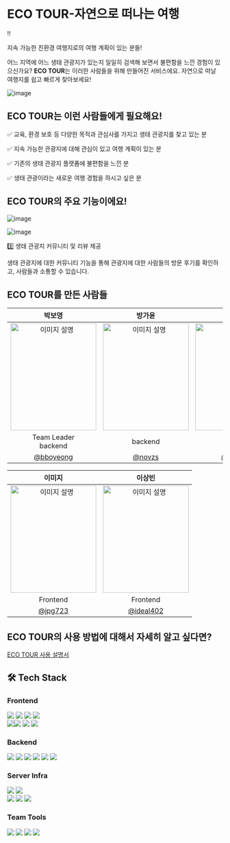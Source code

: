 
# ECO TOUR-자연으로 떠나는 여행

<aside>
‼️

지속 가능한 친환경 여행지로의 여행 계획이 있는 분들!

어느 지역에 어느 생태 관광지가 있는지 일일히 검색해 보면서 불편함을 느낀 경험이 있으신가요?
**ECO TOUR**는 이러한 사람들을 위해 만들어진 서비스에요.
자연으로 떠날 여행지를 쉽고 빠르게 찾아보세요!


![image](https://github.com/user-attachments/assets/3da1ebf2-0c1b-4345-b96b-c120b146a4cc)

## ECO TOUR는 이런 사람들에게 필요해요!

✅ 교육, 환경 보호 등 다양한 목적과 관심사를 가지고 생태 관광지를 찾고 있는 분

✅ 지속 가능한 관광지에 대해 관심이 있고 여행 계획이 있는 분

✅ 기존의 생태 관광지 플랫폼에 불편함을 느낀 분

✅ 생태 관광이라는 새로운 여행 경험을 하시고 싶은 분

## ECO TOUR의 주요 기능이에요!

![image](https://github.com/user-attachments/assets/aab53f7b-ad7c-4705-8884-e2e673fcb5bd)

![image](https://github.com/user-attachments/assets/4d69910b-9e1f-41b1-a3e5-aa440407a180)

3️⃣ 생태 관광지 커뮤니티 및 리뷰 제공

생태 관광지에 대한 커뮤니티 기능을 통해 관광지에 대한 사람들의 방문 후기를 확인하고, 사람들과 소통할 수 있습니다.

## ECO TOUR를 만든 사람들



|                                                        박보영                                                        |                                      방가윤                                       |                                                        윤진호                                                        |
|:-----------------------------------------------------------------------------------------------------------------:|:------------------------------------------------------------------------------:|:-----------------------------------------------------------------------------------------------------------------:|
| <img src="https://github.com/user-attachments/assets/d16a6723-7a1f-40bc-8153-5e5b81e2ec95" width="200" height="250" alt="이미지 설명" /> | <img src="https://github-production-user-asset-6210df.s3.amazonaws.com/139730231/371742001-aa909248-b72c-4142-a181-f8378d9f5ce2.png?X-Amz-Algorithm=AWS4-HMAC-SHA256&X-Amz-Credential=AKIAVCODYLSA53PQK4ZA%2F20240928%2Fus-east-1%2Fs3%2Faws4_request&X-Amz-Date=20240928T082012Z&X-Amz-Expires=300&X-Amz-Signature=409ed9e9bd00fa0f1c3d028736206aaec9ecf60382d7a8604e918886c37ac76d&X-Amz-SignedHeaders=host" width="200" height="250" alt="이미지 설명" /> | <img src="https://github-production-user-asset-6210df.s3.amazonaws.com/139730231/371741987-992af0ee-74f7-4867-859e-f3c72fc6d471.png?X-Amz-Algorithm=AWS4-HMAC-SHA256&X-Amz-Credential=AKIAVCODYLSA53PQK4ZA%2F20240928%2Fus-east-1%2Fs3%2Faws4_request&X-Amz-Date=20240928T082034Z&X-Amz-Expires=300&X-Amz-Signature=85e4b448c261f3a4419cfd0ea9cf27cfca0657383e217b78c544b81d49080e56&X-Amz-SignedHeaders=host" width="200" height="250" alt="이미지 설명" /> |
|                                   Team Leader<br/>backend                                  |                                    backend                                    |                                                     backend                                                      |
|                                     [@bboyeong](https://github.com/bboyeong)                                      |                   [@novzs](https://github.com/novzs)                   |                                     [@yjh4124](https://github.com/yjh4124)                                      |

|                                                        이미지                                                        |                                                        이상빈                                                        |
|:-----------------------------------------------------------------------------------------------------------------:|:-----------------------------------------------------------------------------------------------------------------:|
| <img src="https://github-production-user-asset-6210df.s3.amazonaws.com/139730231/371741966-7fae6a70-7d86-43fd-818a-c91cebf5972a.png?X-Amz-Algorithm=AWS4-HMAC-SHA256&X-Amz-Credential=AKIAVCODYLSA53PQK4ZA%2F20240928%2Fus-east-1%2Fs3%2Faws4_request&X-Amz-Date=20240928T082138Z&X-Amz-Expires=300&X-Amz-Signature=050943f10fb3894ba14e3ff1d3e6d0c11cdf55ebc0b32e75bf443a363b15ff82&X-Amz-SignedHeaders=host" width="200" height="250" alt="이미지 설명" /> | <img src="https://github-production-user-asset-6210df.s3.amazonaws.com/139730231/371741941-7ab1f97c-6f0b-4b61-bc51-eb3d9e4e9468.png?X-Amz-Algorithm=AWS4-HMAC-SHA256&X-Amz-Credential=AKIAVCODYLSA53PQK4ZA%2F20240928%2Fus-east-1%2Fs3%2Faws4_request&X-Amz-Date=20240928T082157Z&X-Amz-Expires=300&X-Amz-Signature=f35ede22b058f593616fc09535e459f102fe0b148e9e7df6ba958d7179c1b40c&X-Amz-SignedHeaders=host" width="200" height="250" alt="이미지 설명" /> |
|                                           Frontend                                           |                                                 Frontend                                                  |
|                                    [@jpg723](https://github.com/jpg723)                                    |                                        [@ideal402](https://github.com/ideal402)                                         |




## ECO TOUR의 사용 방법에 대해서 자세히 알고 싶다면?

[ECO TOUR 사용 설명서](https://www.notion.so/ECO-TOUR-3ade7c8b0e6f4b65bb7b92fe4a2cb442?pvs=21)



## 🛠️ Tech Stack

### Frontend
<img src="https://img.shields.io/badge/Figma-F24E1E.svg?style=for-the-badge&logo=Figma&logoColor=white"/> <img src="https://img.shields.io/badge/NPM-%23CB3837.svg?style=for-the-badge&logo=npm&logoColor=white"/> <img src="https://img.shields.io/badge/React-61DAFB?style=for-the-badge&logo=React&logoColor=black"/> <img src="https://img.shields.io/badge/React_Router-CA4245?style=for-the-badge&logo=react-router&logoColor=white"/> 
<br/><img src="https://img.shields.io/badge/CSS3-1572B6?style=for-the-badge&logo=css3&logoColor=white"/><img src="https://img.shields.io/badge/Chart.js-FF6384.svg?style=for-the-badge&logo=chartdotjs&logoColor=white"/> <img src="https://img.shields.io/badge/html5-E34F26?style=for-the-badge&logo=html5&logoColor=white"> <img src="https://img.shields.io/badge/javascript-F7DF1E?style=for-the-badge&logo=javascript&logoColor=black"> 

### Backend

<img src="https://img.shields.io/badge/JWT-black?style=for-the-badge&logo=JSON%20web%20tokens"/> <img src="https://img.shields.io/badge/MySQL-4479A1?style=for-the-badge&logo=MySQL&logoColor=white"/> <img src="https://img.shields.io/badge/django-092E20?style=for-the-badge&logo=django&logoColor=white"> <img src="https://img.shields.io/badge/-Swagger-%23Clojure?style=for-the-badge&logo=swagger&logoColor=white"/> <img src="https://img.shields.io/badge/Postman-FF6C37?style=for-the-badge&logo=postman&logoColor=white"/> <img src="https://img.shields.io/badge/Google Colab-F9AB00?style=for-the-badge&logo=Google Colab&logoColor=white">


### Server Infra
 <img src="https://img.shields.io/badge/AWS EC2-FF9900?style=for-the-badge&logo=Amazon EC2&logoColor=white"> <img src="https://img.shields.io/badge/Amazon%20S3-569A31?style=for-the-badge&logo=Amazon%20S3&logoColor=white">
<br/><img src="https://img.shields.io/badge/Ubuntu-E95420?style=for-the-badge&logo=ubuntu&logoColor=white"> <img src="https://img.shields.io/badge/GitHub Actions-2088FF?style=for-the-badge&logo=GitHub Actions&logoColor=white"> <img src="https://img.shields.io/badge/nginx-%23009639.svg?style=for-the-badge&logo=nginx&logoColor=white">



### Team Tools
<img src="https://img.shields.io/badge/git-%23F05033.svg?style=for-the-badge&logo=git&logoColor=white"/> <img src="https://img.shields.io/badge/github-%23121011.svg?style=for-the-badge&logo=github&logoColor=white"/> <img src="https://img.shields.io/badge/Slack-4A154B?style=for-the-badge&logo=slack&logoColor=white"/> <img src="https://img.shields.io/badge/Notion-%23000000.svg?style=for-the-badge&logo=notion&logoColor=white"/>
<br><br>
